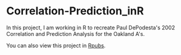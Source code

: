 # Correlation-Prediction_inR

In this project, I am working in R to recreate Paul DePodesta's 2002 Correlation and Prediction Analysis for the Oakland A's.

You can also view this project in <a href="https://rpubs.com/chelseamirandalancaster/789405" class="icon brands alt fa-rpubs"><span class="label">Rpubs</span></a>.
